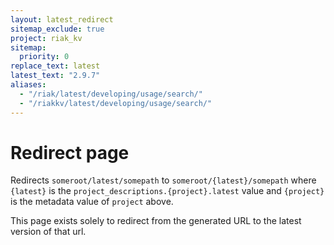 ```yaml
---
layout: latest_redirect
sitemap_exclude: true
project: riak_kv
sitemap:
  priority: 0
replace_text: latest
latest_text: "2.9.7"
aliases:
  - "/riak/latest/developing/usage/search/"
  - "/riakkv/latest/developing/usage/search/"
---
```


# Redirect page

Redirects `someroot/latest/somepath` to `someroot/{latest}/somepath`
where `{latest}` is the `project_descriptions.{project}.latest` value
and `{project}` is the metadata value of `project` above.

This page exists solely to redirect from the generated URL to the latest version of
that url.
